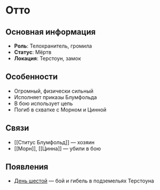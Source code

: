 # Отто

## Основная информация
- **Роль**: Телохранитель, громила
- **Статус**: Мёртв
- **Локация**: Терстоун, замок

## Особенности
- Огромный, физически сильный
- Исполняет приказы Блумфольда
- В бою использует цепь
- Погиб в схватке с Морном и Цинной

## Связи
- [[Ститус Блумфольд]] — хозяин
- [[Морн]], [[Цинна]] — убили в бою

## Появления
- [День шестой](obsidian://open?vault=Project%20LUX&file=Отчеты%2FДень%20шестой) — бой и гибель в подземельях Терстоуна 